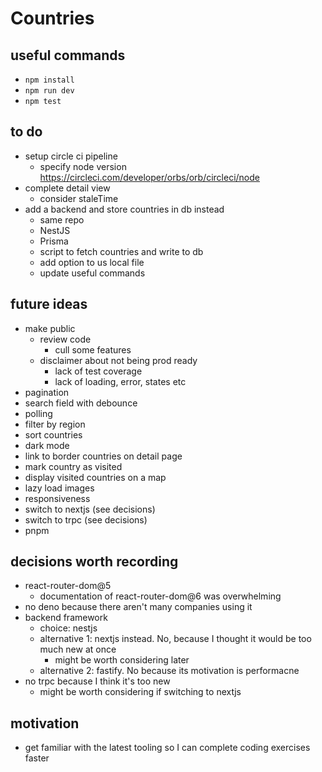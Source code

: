 # Countries

## useful commands

- `npm install`
- `npm run dev`
- `npm test`

## to do

- setup circle ci pipeline
  - specify node version https://circleci.com/developer/orbs/orb/circleci/node
- complete detail view
  - consider staleTime
- add a backend and store countries in db instead
  - same repo
  - NestJS
  - Prisma
  - script to fetch countries and write to db
  - add option to us local file
  - update useful commands

## future ideas

- make public
  - review code
    - cull some features
  - disclaimer about not being prod ready
    - lack of test coverage
    - lack of loading, error, states etc
- pagination
- search field with debounce
- polling
- filter by region
- sort countries
- dark mode
- link to border countries on detail page
- mark country as visited
- display visited countries on a map
- lazy load images
- responsiveness
- switch to nextjs (see decisions)
- switch to trpc (see decisions)
- pnpm

## decisions worth recording

- react-router-dom@5
  - documentation of react-router-dom@6 was overwhelming
- no deno because there aren't many companies using it
- backend framework
  - choice: nestjs
  - alternative 1: nextjs instead. No, because I thought it would be too much new at once
    - might be worth considering later
  - alternative 2: fastify. No because its motivation is performacne
- no trpc because I think it's too new
  - might be worth considering if switching to nextjs

## motivation

- get familiar with the latest tooling so I can complete coding exercises faster
